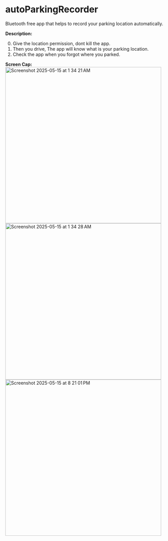 # autoParkingRecorder
Bluetooth free app that helps to record your parking location automatically.

**Description:**

0. Give the location permission, dont kill the app.
1. Then you drive, The app will know what is your parking location.
2. Check the app when you forgot where you parked.



**Screen Cap:**
<img width="488" alt="Screenshot 2025-05-15 at 1 34 21 AM" src="https://github.com/user-attachments/assets/b77c72ec-de16-463a-8bdd-e2546d1d7cf2" />
<img width="488" alt="Screenshot 2025-05-15 at 1 34 28 AM" src="https://github.com/user-attachments/assets/e6eeac38-ef16-45ef-84d0-f58991bd5ecd" />
<img width="488" alt="Screenshot 2025-05-15 at 8 21 01 PM" src="https://github.com/user-attachments/assets/064d8798-cdae-4d4a-a4a4-d8617b68d7cb" />



